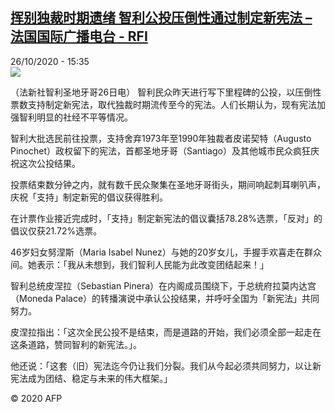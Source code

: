 <!--1603727708000-->
[挥别独裁时期遗绪 智利公投压倒性通过制定新宪法 – 法国国际广播电台 - RFI](http://www.rfi.fr//cn/contenu/20201026-%E6%8C%A5%E5%88%AB%E7%8B%AC%E8%A3%81%E6%97%B6%E6%9C%9F%E9%81%97%E7%BB%AA-%E6%99%BA%E5%88%A9%E5%85%AC%E6%8A%95%E5%8E%8B%E5%80%92%E6%80%A7%E9%80%9A%E8%BF%87%E5%88%B6%E5%AE%9A%E6%96%B0%E5%AE%AA%E6%B3%95)
------

<div>26/10/2020 - 15:35</div><img src="https://s.rfi.fr/media/display/491159e2-179c-11eb-a556-005056bf87d6/w:310/p:16x9/int0019b.201026223504.jpg"><div class="t-content__body u-clearfix"><p>（法新社智利圣地牙哥26日电）    智利民众昨天进行写下里程碑的公投，以压倒性票数支持制定新宪法，取代独裁时期流传至今的宪法。人们长期认为，现有宪法加强智利明显的社经不平等情况。</p><p>    智利大批选民前往投票，支持舍弃1973年至1990年独裁者皮诺契特（Augusto Pinochet）政权留下的宪法，首都圣地牙哥（Santiago）及其他城市民众疯狂庆祝这次公投结果。</p><p>    投票结束数分钟之内，就有数千民众聚集在圣地牙哥街头，期间响起刺耳喇叭声，庆祝「支持」制定新宪的倡议获得胜利。</p><p>    在计票作业接近完成时，「支持」制定新宪法的倡议囊括78.28%选票，「反对」的倡议仅获21.72%选票。</p><p>    46岁妇女努涅斯（Maria Isabel Nunez）与她的20岁女儿，手握手欢喜走在群众间。她表示：「我从未想到，我们智利人民能为此改变团结起来！」</p><p>    智利总统皮涅拉（Sebastian Pinera）在内阁成员围绕下，于总统府拉莫内达宫（Moneda Palace）的转播演说中承认公投结果，并呼吁全国为「新宪法」共同努力。</p><p>    皮涅拉指出：「这次全民公投不是结束，而是道路的开始，我们必须全部一起走在这条道路，赞同智利的新宪法。」。</p><p>    他还说：「这套（旧）宪法迄今仍让我们分裂。我们从今起必须共同努力，以让新宪法成为团结、稳定与未来的伟大框架。」</p><p class="t-copyright">© 2020 AFP</p>        </div>
